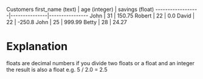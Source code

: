 Customers
first_name (text) | age (integer) | savings (float)
------------------|---------------|----------------
John	          | 31            | 150.75
Robert	          | 22            | 0.0
David	          | 22            | -250.8
John	          | 25            | 999.99
Betty	          | 28            | 24.27

# Explanation
floats are decimal numbers
if you divide two floats or a float and an integer
the result is also a float e.g. 5 / 2.0 = 2.5